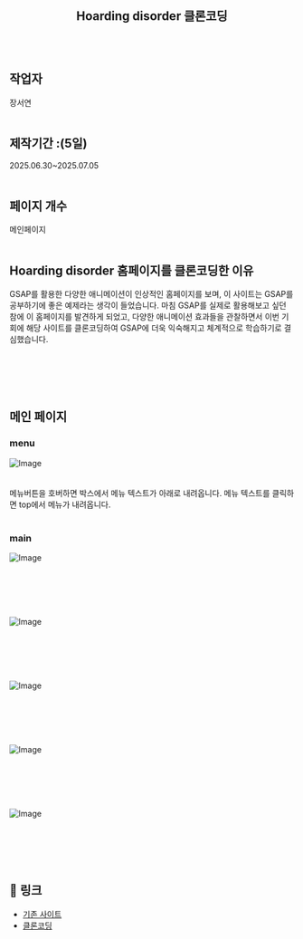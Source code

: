 <h2 align="center">Hoarding disorder 클론코딩</h2>
<br><br>

## 작업자
 장서연
<br><br>

## 제작기간 :(5일)
 2025.06.30~2025.07.05
<br><br>

## 페이지 개수
메인페이지
<br><br>

## Hoarding disorder 홈페이지를 클론코딩한 이유
GSAP를 활용한 다양한 애니메이션이 인상적인 홈페이지를 보며, 이 사이트는 GSAP를 공부하기에 좋은 예제라는 생각이 들었습니다. 
마침 GSAP를 실제로 활용해보고 싶던 참에 이 홈페이지를 발견하게 되었고, 다양한 애니메이션 효과들을 관찰하면서 이번 기회에 해당 사이트를 클론코딩하여 GSAP에 더욱 익숙해지고 체계적으로 학습하기로 결심했습니다.

<br><br><br><br>

## 메인 페이지 

### menu
![Image](https://github.com/user-attachments/assets/ce758f81-c99e-4ba4-8e6c-c1d717a247c5)
<br><br><br>
메뉴버튼을 호버하면 박스에서 메뉴 텍스트가 아래로 내려옵니다. 메뉴 텍스트를 클릭하면 top에서 메뉴가 내려옵니다.
<br><br>
### main
![Image](https://github.com/user-attachments/assets/518fa369-beb9-4c3a-85f2-32838aca1625)
<br><br><br>

<br><br>

![Image](https://github.com/user-attachments/assets/ac418723-27af-4599-bd5e-f14a40893dff)
<br><br><br>

<br><br>

![Image](https://github.com/user-attachments/assets/0fad6c22-5718-4ab2-8d0b-5ff0179229e9)
<br><br><br>

<br><br>

![Image](https://github.com/user-attachments/assets/964c00d1-a88d-4c71-bb9c-1e8078c21757)
<br><br><br>

<br><br>

![Image](https://github.com/user-attachments/assets/b4f070be-3fbf-4a31-bc7d-048bb5cfe5ad)
<br><br><br>


 <br><br>

## 🔗 링크

- [기존 사이트](https://whatishoarding.com/#open)
- [클론코딩](https://jang9999.github.io/Hoarding-disorder/)
